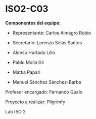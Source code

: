 # ISO2-C03

**Componentes del equipo:**

 - Representante:  Carlos Almagro Rubio
  
 - Secretario:     Lorenzo Selas Santos
  
 - Alonso Hurtado Lillo
                  
 - Pablo Mollá Gil
                  
 - Mattia Papari
                  
 - Manuel Sánchez Sánchez-Barba
                  
Profesor encargado: Fernando Gualo

Proyecto a realizar: Pilgrimfy

Lab ISO 2
